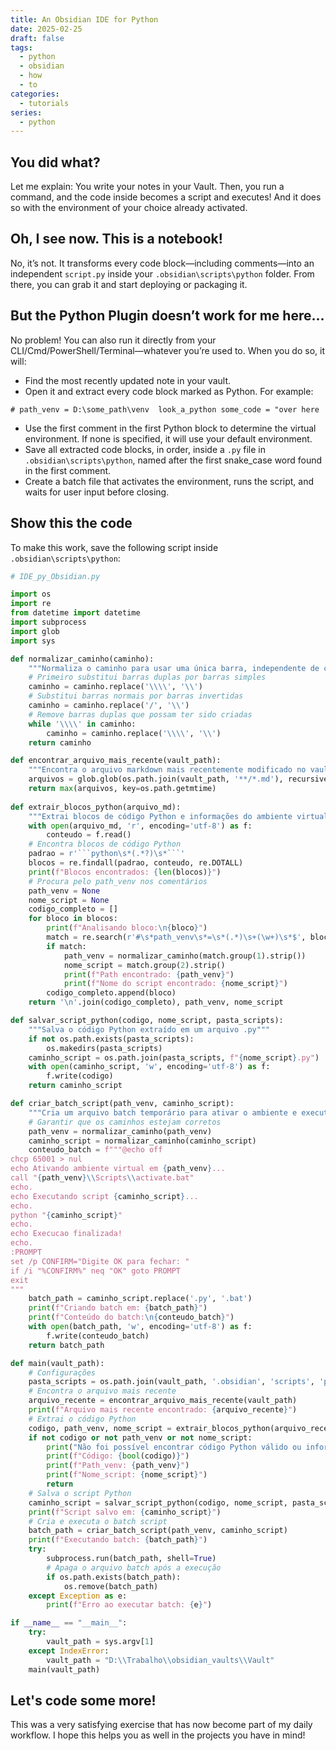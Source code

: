 ```yaml
---
title: An Obsidian IDE for Python
date: 2025-02-25
draft: false
tags:
  - python
  - obsidian
  - how
  - to
categories:
  - tutorials
series:
  - python
---
```


## You did what?
Let me explain: You write your notes in your Vault. Then, you run a command, and the code inside becomes a script and executes! And it does so with the environment of your choice already activated.

## Oh, I see now. This is a notebook!
No, it’s not. It transforms every code block—including comments—into an independent `script.py` inside your `.obsidian\scripts\python` folder. From there, you can grab it and start deploying or packaging it.

## But the Python Plugin doesn’t work for me here...
No problem! You can also run it directly from your CLI/Cmd/PowerShell/Terminal—whatever you’re used to. When you do so, it will:
- Find the most recently updated note in your vault.
- Open it and extract every code block marked as Python. For example:
```
# path_venv = D:\some_path\venv  look_a_python some_code = "over here
```
- Use the first comment in the first Python block to determine the virtual environment. If none is specified, it will use your default environment.
- Save all extracted code blocks, in order, inside a `.py` file in `.obsidian\scripts\python`, named after the first snake_case word found in the first comment.
- Create a batch file that activates the environment, runs the script, and waits for user input before closing.

## Show this the code
To make this work, save the following script inside `.obsidian\scripts\python`:
```python
# IDE_py_Obsidian.py

import os
import re
from datetime import datetime
import subprocess
import glob
import sys

def normalizar_caminho(caminho):
    """Normaliza o caminho para usar uma única barra, independente de como foi escrito"""
    # Primeiro substitui barras duplas por barras simples
    caminho = caminho.replace('\\\\', '\\')
    # Substitui barras normais por barras invertidas
    caminho = caminho.replace('/', '\\')
    # Remove barras duplas que possam ter sido criadas
    while '\\\\' in caminho:
        caminho = caminho.replace('\\\\', '\\')
    return caminho

def encontrar_arquivo_mais_recente(vault_path):
    """Encontra o arquivo markdown mais recentemente modificado no vault"""
    arquivos = glob.glob(os.path.join(vault_path, '**/*.md'), recursive=True)
    return max(arquivos, key=os.path.getmtime)
  
def extrair_blocos_python(arquivo_md):
    """Extrai blocos de código Python e informações do ambiente virtual"""
    with open(arquivo_md, 'r', encoding='utf-8') as f:
        conteudo = f.read()
    # Encontra blocos de código Python
    padrao = r'```python\s*(.*?)\s*```'
    blocos = re.findall(padrao, conteudo, re.DOTALL)
    print(f"Blocos encontrados: {len(blocos)}")
    # Procura pelo path_venv nos comentários
    path_venv = None
    nome_script = None
    codigo_completo = []
    for bloco in blocos:
        print(f"Analisando bloco:\n{bloco}")
        match = re.search(r'#\s*path_venv\s*=\s*(.*)\s+(\w+)\s*$', bloco, re.MULTILINE)
        if match:
            path_venv = normalizar_caminho(match.group(1).strip())
            nome_script = match.group(2).strip()
            print(f"Path encontrado: {path_venv}")
            print(f"Nome do script encontrado: {nome_script}")
        codigo_completo.append(bloco)
    return '\n'.join(codigo_completo), path_venv, nome_script

def salvar_script_python(codigo, nome_script, pasta_scripts):
    """Salva o código Python extraído em um arquivo .py"""
    if not os.path.exists(pasta_scripts):
        os.makedirs(pasta_scripts)
    caminho_script = os.path.join(pasta_scripts, f"{nome_script}.py")
    with open(caminho_script, 'w', encoding='utf-8') as f:
        f.write(codigo)
    return caminho_script

def criar_batch_script(path_venv, caminho_script):
    """Cria um arquivo batch temporário para ativar o ambiente e executar o script"""
    # Garantir que os caminhos estejam corretos
    path_venv = normalizar_caminho(path_venv)
    caminho_script = normalizar_caminho(caminho_script)
    conteudo_batch = f"""@echo off
chcp 65001 > nul
echo Ativando ambiente virtual em {path_venv}...
call "{path_venv}\\Scripts\\activate.bat"
echo.
echo Executando script {caminho_script}...
echo.
python "{caminho_script}"
echo.
echo Execucao finalizada!
echo.
:PROMPT
set /p CONFIRM="Digite OK para fechar: "
if /i "%CONFIRM%" neq "OK" goto PROMPT
exit
"""
    batch_path = caminho_script.replace('.py', '.bat')
    print(f"Criando batch em: {batch_path}")
    print(f"Conteúdo do batch:\n{conteudo_batch}")
    with open(batch_path, 'w', encoding='utf-8') as f:
        f.write(conteudo_batch)
    return batch_path

def main(vault_path):
    # Configurações
    pasta_scripts = os.path.join(vault_path, '.obsidian', 'scripts', 'python')
    # Encontra o arquivo mais recente
    arquivo_recente = encontrar_arquivo_mais_recente(vault_path)
    print(f"Arquivo mais recente encontrado: {arquivo_recente}")
    # Extrai o código Python
    codigo, path_venv, nome_script = extrair_blocos_python(arquivo_recente)
    if not codigo or not path_venv or not nome_script:
        print("Não foi possível encontrar código Python válido ou informações do ambiente virtual")
        print(f"Código: {bool(codigo)}")
        print(f"Path_venv: {path_venv}")
        print(f"Nome_script: {nome_script}")
        return
    # Salva o script Python
    caminho_script = salvar_script_python(codigo, nome_script, pasta_scripts)
    print(f"Script salvo em: {caminho_script}")
    # Cria e executa o batch script
    batch_path = criar_batch_script(path_venv, caminho_script)
    print(f"Executando batch: {batch_path}")
    try:
        subprocess.run(batch_path, shell=True)
        # Apaga o arquivo batch após a execução
        if os.path.exists(batch_path):
            os.remove(batch_path)
    except Exception as e:
        print(f"Erro ao executar batch: {e}")

if __name__ == "__main__":
    try:
        vault_path = sys.argv[1]
    except IndexError:
        vault_path = "D:\\Trabalho\\obsidian_vaults\\Vault"
    main(vault_path)
```

## Let's code some more!
This was a very satisfying exercise that has now become part of my daily workflow. I hope this helps you as well in the projects you have in mind!


